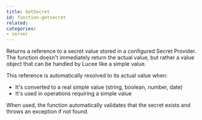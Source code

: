 ```yaml
---
title: GetSecret
id: function-getsecret
related:
categories:
- server
---
```


Returns a reference to a secret value stored in a configured Secret Provider. The function doesn't immediately return the actual value, but rather a value object that can be handled by Lucee like a simple value.

This reference is automatically resolved to its actual value when:

- It's converted to a real simple value (string, boolean, number, date)
- It's used in operations requiring a simple value

When used, the function automatically validates that the secret exists and throws an exception if not found.